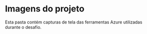 # Imagens do projeto
Esta pasta contém capturas de tela das ferramentas Azure utilizadas durante o desafio.
